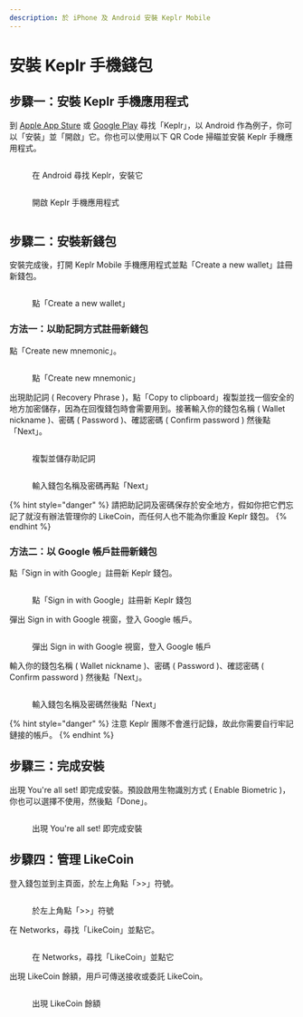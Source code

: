 ```yaml
---
description: 於 iPhone 及 Android 安裝 Keplr Mobile
---
```


# 安裝 Keplr 手機錢包

## 步驟一：安裝 Keplr 手機應用程式 <a href="#install-keplr-mobile-app" id="install-keplr-mobile-app"></a>

到 [Apple App Sture](https://apps.apple.com/us/app/keplr-wallet/id1567851089) 或 [Google Play](https://play.google.com/store/apps/details?id=com.chainapsis.keplr\&hl=en\_US) 尋找「Keplr」，以 Android 作為例子，你可以「安裝」並「開啟」它。你也可以使用以下 QR Code 掃瞄並安裝 Keplr 手機應用程式。

<div>

<figure><img src="../../../.gitbook/assets/Keplr mobile install 1.png" alt=""><figcaption><p>在 Android 尋找 Keplr，安裝它</p></figcaption></figure>

 

<figure><img src="../../../.gitbook/assets/Keplr mobile install 2.png" alt=""><figcaption><p>開啟 Keplr 手機應用程式</p></figcaption></figure>

</div>

<figure><img src="../../../.gitbook/assets/Keplr Mobile QR Code.png" alt=""><figcaption></figcaption></figure>

## 步驟二：安裝新錢包 <a href="#create-a-new-wallet" id="create-a-new-wallet"></a>

安裝完成後，打開 Keplr Mobile 手機應用程式並點「Create a new wallet」註冊新錢包。

<figure><img src="../../../.gitbook/assets/Keplr mobile install 3.png" alt=""><figcaption><p>點「Create a new wallet」</p></figcaption></figure>

### 方法一：以助記詞方式註冊新錢包 <a href="#create-new-mnemonic" id="create-new-mnemonic"></a>

點「Create new mnemonic」。

<figure><img src="../../../.gitbook/assets/Keplr mobile install 4.png" alt=""><figcaption><p>點「Create new mnemonic」</p></figcaption></figure>

出現助記詞 ( Recovery Phrase )，點「Copy to clipboard」複製並找一個安全的地方加密儲存，因為在回復錢包時會需要用到。接著輸入你的錢包名稱 ( Wallet nickname )、密碼 ( Password )、確認密碼 ( Confirm password ) 然後點「Next」。

<div>

<figure><img src="../../../.gitbook/assets/Keplr mobile install 5.png" alt=""><figcaption><p>複製並儲存助記詞</p></figcaption></figure>

 

<figure><img src="../../../.gitbook/assets/Keplr mobile install 6.png" alt=""><figcaption><p>輸入錢包名稱及密碼再點「Next」</p></figcaption></figure>

</div>

{% hint style="danger" %}
請把助記詞及密碼保存於安全地方，假如你把它們忘記了就沒有辦法管理你的 LikeCoin，而任何人也不能為你重設 Keplr 錢包。
{% endhint %}

### 方法二：以 Google 帳戶註冊新錢包 <a href="#sign-in-with-google" id="sign-in-with-google"></a>

點「Sign in with Google」註冊新 Keplr 錢包。

<figure><img src="../../../.gitbook/assets/Keplr mobile install 7.png" alt=""><figcaption><p>點「Sign in with Google」註冊新 Keplr 錢包</p></figcaption></figure>

彈出 Sign in with Google 視窗，登入 Google 帳戶。

<figure><img src="../../../.gitbook/assets/Keplr mobile install 8.png" alt=""><figcaption><p>彈出 Sign in with Google 視窗，登入 Google 帳戶</p></figcaption></figure>

輸入你的錢包名稱 ( Wallet nickname )、密碼 ( Password )、確認密碼 ( Confirm password ) 然後點「Next」。

<figure><img src="../../../.gitbook/assets/Keplr mobile install 9.png" alt=""><figcaption><p>輸入錢包名稱及密碼然後點「Next」</p></figcaption></figure>

{% hint style="danger" %}
注意 Keplr 團隊不會進行記錄，故此你需要自行牢記鏈接的帳戶。
{% endhint %}

## 步驟三：完成安裝 <a href="#youre-all-set" id="youre-all-set"></a>

出現 You're all set! 即完成安裝。預設啟用生物識別方式 ( Enable Biometric )，你也可以選擇不使用，然後點「Done」。

<figure><img src="../../../.gitbook/assets/Keplr mobile install 10.png" alt=""><figcaption><p>出現 You're all set! 即完成安裝</p></figcaption></figure>

## 步驟四：管理 LikeCoin <a href="#manage-likecoin" id="manage-likecoin"></a>

登入錢包並到主頁面，於左上角點「>>」符號。

<figure><img src="../../../.gitbook/assets/Keplr mobile LikeCoin chain 1.png" alt=""><figcaption><p>於左上角點「>>」符號</p></figcaption></figure>

在 Networks，尋找「LikeCoin」並點它。

<figure><img src="../../../.gitbook/assets/Keplr mobile LikeCoin chain 2.png" alt=""><figcaption><p>在 Networks，尋找「LikeCoin」並點它</p></figcaption></figure>

出現 LikeCoin 餘額，用戶可傳送接收或委託 LikeCoin。

<figure><img src="../../../.gitbook/assets/Keplr mobile LikeCoin chain 3.png" alt=""><figcaption><p>出現 LikeCoin 餘額</p></figcaption></figure>
